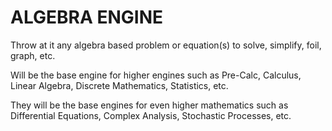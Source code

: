 # ALGEBRA ENGINE

Throw at it any algebra based problem or equation(s) to solve, simplify, foil, graph, etc. 

Will be the base engine for higher engines such as Pre-Calc, Calculus, Linear Algebra, Discrete Mathematics, Statistics, etc. 

They will be the base engines for even higher mathematics such as Differential Equations, Complex Analysis, Stochastic Processes, etc.